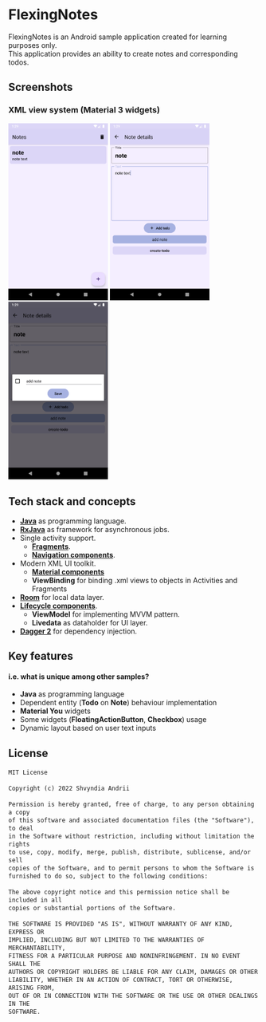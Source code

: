 # FlexingNotes
FlexingNotes is an Android sample application created for learning purposes only.\
This application provides an ability to create notes and corresponding todos.

## Screenshots
### XML view system (Material 3 widgets)
<p float="left">
  <img src="assets/screen1.png" width=200/>
  <img src="assets/screen2.png" width=200/> 
  <img src="assets/screen3.png" width=200/>
</p>


## Tech stack and concepts
* **[Java](https://www.java.com/)** as programming language.
* **[RxJava](https://github.com/ReactiveX/RxJava)** as framework for asynchronous jobs.
* Single activity support.
  * **[Fragments](https://developer.android.com/jetpack/androidx/releases/fragment)**.
  * **[Navigation components](https://developer.android.com/jetpack/androidx/releases/navigation)**.
* Modern XML UI toolkit.
  * **[Material components](https://material.io/develop/android)**
  * **ViewBinding** for binding .xml views to objects in Activities and Fragments
* **[Room](https://developer.android.com/jetpack/androidx/releases/room)** for local data layer.
* **[Lifecycle components](https://developer.android.com/jetpack/androidx/releases/lifecycle)**.
  * **ViewModel** for implementing MVVM pattern.
  * **Livedata** as dataholder for UI layer.  
* **[Dagger 2](https://dagger.dev/)** for dependency injection.

## Key features
#### i.e. what is unique among other samples?
* **Java** as programming language
* Dependent entity (**Todo** on **Note**) behaviour implementation
* **Material You** widgets
* Some widgets (**FloatingActionButton**, **Checkbox**) usage
* Dynamic layout based on user text inputs

## License
```
MIT License

Copyright (c) 2022 Shvyndia Andrii

Permission is hereby granted, free of charge, to any person obtaining a copy
of this software and associated documentation files (the "Software"), to deal
in the Software without restriction, including without limitation the rights
to use, copy, modify, merge, publish, distribute, sublicense, and/or sell
copies of the Software, and to permit persons to whom the Software is
furnished to do so, subject to the following conditions:

The above copyright notice and this permission notice shall be included in all
copies or substantial portions of the Software.

THE SOFTWARE IS PROVIDED "AS IS", WITHOUT WARRANTY OF ANY KIND, EXPRESS OR
IMPLIED, INCLUDING BUT NOT LIMITED TO THE WARRANTIES OF MERCHANTABILITY,
FITNESS FOR A PARTICULAR PURPOSE AND NONINFRINGEMENT. IN NO EVENT SHALL THE
AUTHORS OR COPYRIGHT HOLDERS BE LIABLE FOR ANY CLAIM, DAMAGES OR OTHER
LIABILITY, WHETHER IN AN ACTION OF CONTRACT, TORT OR OTHERWISE, ARISING FROM,
OUT OF OR IN CONNECTION WITH THE SOFTWARE OR THE USE OR OTHER DEALINGS IN THE
SOFTWARE.
```